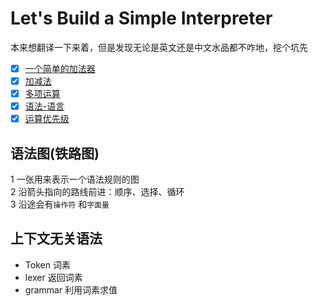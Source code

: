# Let's Build a Simple Interpreter  

本来想翻译一下来着，但是发现无论是英文还是中文水品都不咋地，挖个坑先  

- [x] [一个简单的加法器](f01_addition.py)  
- [x] [加减法](f02_calc.py)
- [x] [多项运算](f03_calc_2.py)
- [x] [语法-语言](f04_grammar.py)
- [x] [运算优先级](f05_precedence.py)

## 语法图(铁路图)  

1 一张用来表示一个语法规则的图  
2 沿箭头指向的路线前进：顺序、选择、循环  
3 沿途会有`操作符` 和`字面量`

## 上下文无关语法  

- Token 词素  
- lexer 返回词素
- grammar 利用词素求值
